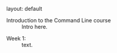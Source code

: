 layout: default
<dl>
  <dt>Introduction to the Command Line course</dt>
    <dd>Intro here.</dd>

<dl>
  <dt>Week 1:</dt>
    <dd>text.</dd>